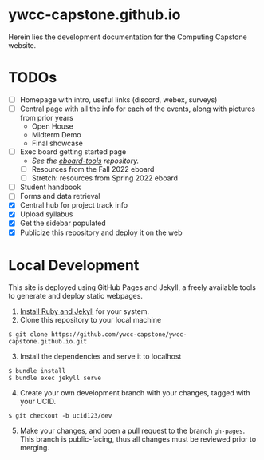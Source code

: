 # ywcc-capstone.github.io

Herein lies the development documentation for the Computing Capstone website.

# TODOs
* [ ] Homepage with intro, useful links (discord, webex, surveys)
* [ ] Central page with all the info for each of the events, along with pictures from prior years
    * Open House
    * Midterm Demo
    * Final showcase
* [ ] Exec board getting started page
    * _See the [eboard-tools][GitHubEboardTools] repository._
    * [ ] Resources from the Fall 2022 eboard
    * [ ] Stretch: resources from Spring 2022 eboard
* [ ] Student handbook
* [ ] Forms and data retrieval
* [x] Central hub for project track info
* [x] Upload syllabus
* [x] Get the sidebar populated
* [x] Publicize this repository and deploy it on the web

# Local Development
This site is deployed using GitHub Pages and Jekyll, a freely available tools to
generate and deploy static webpages.

1. [Install Ruby and Jekyll](https://jekyllrb.com/docs/installation/) for your system.
2. Clone this repository to your local machine
```
$ git clone https://github.com/ywcc-capstone/ywcc-capstone.github.io.git
```
3. Install the dependencies and serve it to localhost
```
$ bundle install
$ bundle exec jekyll serve
```
4. Create your own development branch with your changes, tagged with your UCID.
```
$ git checkout -b ucid123/dev
```
5. Make your changes, and open a pull request to the branch `gh-pages`. This
branch is public-facing, thus all changes must be reviewed prior to merging.

[GitHubEboardTools]: https://github.com/ywcc-capstone/eboard-tools